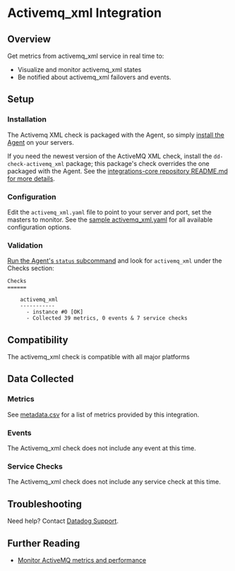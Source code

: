 # Activemq_xml Integration

## Overview

Get metrics from activemq_xml service in real time to:

* Visualize and monitor activemq_xml states
* Be notified about activemq_xml failovers and events.

## Setup
### Installation

The Activemq XML check is packaged with the Agent, so simply [install the Agent](https://app.datadoghq.com/account/settings#agent) on your servers.

If you need the newest version of the ActiveMQ XML check, install the `dd-check-activemq_xml` package; this package's check overrides the one packaged with the Agent. See the [integrations-core repository README.md for more details](https://github.com/DataDog/integrations-core#installing-the-integrations).

### Configuration

Edit the `activemq_xml.yaml` file to point to your server and port, set the masters to monitor. See the [sample activemq_xml.yaml](https://github.com/DataDog/integrations-core/blob/master/activemq_xml/conf.yaml.example) for all available configuration options.

### Validation

[Run the Agent's `status` subcommand](https://docs.datadoghq.com/agent/faq/agent-status-and-information/) and look for `activemq_xml` under the Checks section:

    Checks
    ======

        activemq_xml
        -----------
          - instance #0 [OK]
          - Collected 39 metrics, 0 events & 7 service checks

## Compatibility

The activemq_xml check is compatible with all major platforms

## Data Collected
### Metrics
See [metadata.csv](https://github.com/DataDog/integrations-core/blob/master/activemq_xml/metadata.csv) for a list of metrics provided by this integration.

### Events
The Activemq_xml check does not include any event at this time.

### Service Checks
The Activemq_xml check does not include any service check at this time.

## Troubleshooting
Need help? Contact [Datadog Support](http://docs.datadoghq.com/help/).

## Further Reading

* [Monitor ActiveMQ metrics and performance](https://www.datadoghq.com/blog/monitor-activemq-metrics-performance/)
